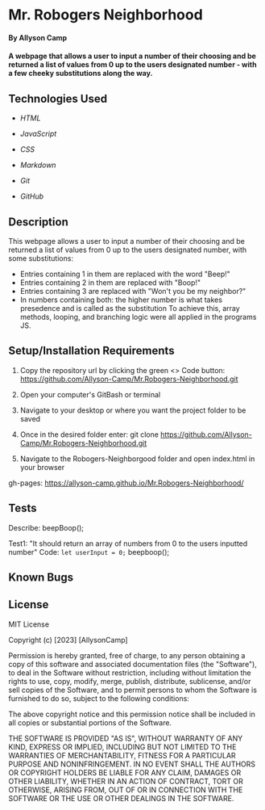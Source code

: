 # Mr. Robogers Neighborhood

#### By Allyson Camp

#### A webpage that allows a user to input a number of their choosing and be returned a list of values from 0 up to the users designated number - with a few cheeky substitutions along the way. 

## Technologies Used

-   _HTML_

-   _JavaScript_

-   _CSS_

-   _Markdown_

-   _Git_

-   _GitHub_

## Description
This webpage allows a user to input a number of their choosing and be returned a list of values from 0 up to the users designated number, with some substitutions:
  - Entries containing 1 in them are replaced with the word "Beep!"
  - Entries containing 2 in them are replaced with "Boop!"
  - Entries containing 3 are replaced with "Won't you be my neighbor?"
  - In numbers containing both: the higher number is what takes presedence and is called as the substitution
To achieve this, array methods, looping, and branching logic were all applied in the programs JS.

## Setup/Installation Requirements

1. Copy the repository url by clicking the green <> Code button: https://github.com/Allyson-Camp/Mr.Robogers-Neighborhood.git

2. Open your computer's GitBash or terminal

3. Navigate to your desktop or where you want the project folder to be saved

4. Once in the desired folder enter: git clone https://github.com/Allyson-Camp/Mr.Robogers-Neighborhood.git

5. Navigate to the Robogers-Neighborgood folder and open index.html in your browser

gh-pages: https://allyson-camp.github.io/Mr.Robogers-Neighborhood/

## Tests

Describe: beepBoop();

Test1: "It should return an array of numbers from 0 to the users inputted number"
Code:
```let userInput = 0;```
  beepboop();

<!-- Describe: numberToWord()

  Test #1: "It should return an array of numbers from 0 to the users inputted number"
  Code: ```numberToWord(0);```
  Expected Output: [0] -->

  <!-- Test #2: "It should return the word "Beep" for entries that contain "1""
  Code: ```numberToWord(1);```
  Expected Output: ["Beep"]

  Test #3: "It should return the word "Boop" for entries that contain "2""
  Code: ```numberToWord(21);```
  Expected Output: ["Boop"]

  Test #4: "It should return the phrase "Won't you be my neighbor?" for entries that contain "3""
  Code: ```numberToWord(123);```
  Expected Output: ["Won't you be by neighbor?"]

  Test #5: "It should return a looped through array starting at 0 and stopping at the users inputted number"
  Code: ```numberToWord(5)```
  Expected Output: ["Beep", "Boop", "Won't you be my neighbor?", 4, 5] -->
  
## Known Bugs

## License

MIT License

Copyright (c) [2023] [AllysonCamp]

Permission is hereby granted, free of charge, to any person obtaining a copy
of this software and associated documentation files (the "Software"), to deal
in the Software without restriction, including without limitation the rights
to use, copy, modify, merge, publish, distribute, sublicense, and/or sell
copies of the Software, and to permit persons to whom the Software is
furnished to do so, subject to the following conditions:

The above copyright notice and this permission notice shall be included in all
copies or substantial portions of the Software.

THE SOFTWARE IS PROVIDED "AS IS", WITHOUT WARRANTY OF ANY KIND, EXPRESS OR
IMPLIED, INCLUDING BUT NOT LIMITED TO THE WARRANTIES OF MERCHANTABILITY,
FITNESS FOR A PARTICULAR PURPOSE AND NONINFRINGEMENT. IN NO EVENT SHALL THE
AUTHORS OR COPYRIGHT HOLDERS BE LIABLE FOR ANY CLAIM, DAMAGES OR OTHER
LIABILITY, WHETHER IN AN ACTION OF CONTRACT, TORT OR OTHERWISE, ARISING FROM,
OUT OF OR IN CONNECTION WITH THE SOFTWARE OR THE USE OR OTHER DEALINGS IN THE
SOFTWARE.
